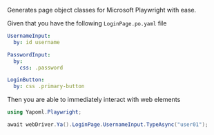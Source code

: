 Generates page object classes for Microsoft Playwright with ease.

Given that you have the following `LoginPage.po.yaml` file

```yaml
UsernameInput:
  by: id username

PasswordInput:
  by:
    css: .password

LoginButton:
  by: css .primary-button
```

Then you are able to immediately interact with web elements

```csharp
using Yapoml.Playwright;

await webDriver.Ya().LoginPage.UsernameInput.TypeAsync("user01");
```